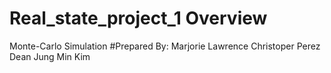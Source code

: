 # Real_state_project_1 Overview
Monte-Carlo Simulation
#Prepared By:
Marjorie Lawrence
Christoper Perez
Dean Jung Min Kim 
